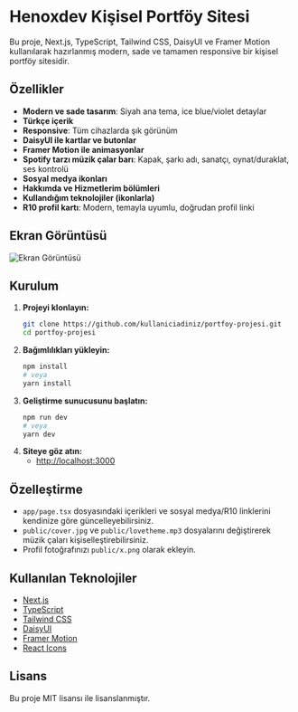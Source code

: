 # Henoxdev Kişisel Portföy Sitesi

Bu proje, Next.js, TypeScript, Tailwind CSS, DaisyUI ve Framer Motion kullanılarak hazırlanmış modern, sade ve tamamen responsive bir kişisel portföy sitesidir.

## Özellikler

- **Modern ve sade tasarım**: Siyah ana tema, ice blue/violet detaylar
- **Türkçe içerik**
- **Responsive**: Tüm cihazlarda şık görünüm
- **DaisyUI ile kartlar ve butonlar**
- **Framer Motion ile animasyonlar**
- **Spotify tarzı müzik çalar barı**: Kapak, şarkı adı, sanatçı, oynat/duraklat, ses kontrolü
- **Sosyal medya ikonları**
- **Hakkımda ve Hizmetlerim bölümleri**
- **Kullandığım teknolojiler (ikonlarla)**
- **R10 profil kartı**: Modern, temayla uyumlu, doğrudan profil linki

## Ekran Görüntüsü

![Ekran Görüntüsü](./screenshot.png)

## Kurulum

1. **Projeyi klonlayın:**
   ```bash
   git clone https://github.com/kullaniciadiniz/portfoy-projesi.git
   cd portfoy-projesi
   ```
2. **Bağımlılıkları yükleyin:**
   ```bash
   npm install
   # veya
   yarn install
   ```
3. **Geliştirme sunucusunu başlatın:**
   ```bash
   npm run dev
   # veya
   yarn dev
   ```
4. **Siteye göz atın:**
   - [http://localhost:3000](http://localhost:3000)

## Özelleştirme
- `app/page.tsx` dosyasındaki içerikleri ve sosyal medya/R10 linklerini kendinize göre güncelleyebilirsiniz.
- `public/cover.jpg` ve `public/lovetheme.mp3` dosyalarını değiştirerek müzik çaları kişiselleştirebilirsiniz.
- Profil fotoğrafınızı `public/x.png` olarak ekleyin.

## Kullanılan Teknolojiler
- [Next.js](https://nextjs.org/)
- [TypeScript](https://www.typescriptlang.org/)
- [Tailwind CSS](https://tailwindcss.com/)
- [DaisyUI](https://daisyui.com/)
- [Framer Motion](https://www.framer.com/motion/)
- [React Icons](https://react-icons.github.io/react-icons/)

## Lisans

Bu proje MIT lisansı ile lisanslanmıştır.
